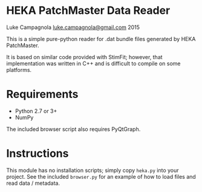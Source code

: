 HEKA PatchMaster Data Reader
============================

Luke Campagnola <luke.campagnola@gmail.com>
2015

This is a simple pure-python reader for .dat bundle files generated by HEKA 
PatchMaster. 

It is based on similar code provided with StimFit; however, that
implementation was written in C++ and is difficult to compile on some platforms. 


Requirements
============

* Python 2.7 or 3+
* NumPy

The included browser script also requires PyQtGraph.


Instructions
============

This module has no installation scripts; simply copy `heka.py` into your
project. See the included `browser.py` for an example of how to load files and 
read data / metadata.
